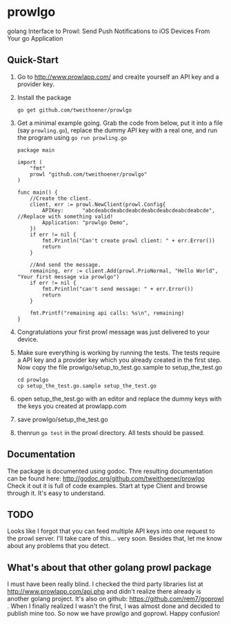 # prowlgo
golang Interface to Prowl: Send Push Notifications to iOS Devices From Your go Application

## Quick-Start

 1. Go to http://www.prowlapp.com/ and crea)te yourself an API key and a provider key.
 1. Install the package

		go get github.com/tweithoener/prowlgo

 1. Get a minimal example going. Grab the code from below, put it into a file (say `prowling.go`), replace the dummy API key with a real one, and run the program using `go run prowling.go`

		package main

		import (
			"fmt"
			prowl "github.com/tweithoener/prowlgo"
		)

		func main() {
			//Create the client.
			client, err := prowl.NewClient(prowl.Config{
				APIKey:      "abcdeabcdeabcdeabcdeabcdeabcdeabcdeabcde", //Replace with something valid!
				Application: "prowlgo Demo",
			})
			if err != nil {
				fmt.Println("Can't create prowl client: " + err.Error())
				return
			}

			//And send the message.
			remaining, err := client.Add(prowl.PrioNormal, "Hello World", "Your first message via prowlgo")
			if err != nil {
				fmt.Println("can't send message: " + err.Error())
				return
			}

			fmt.Printf("remaining api calls: %s\n", remaining)
		}

 1. Congratulations your first prowl message was just delivered to your device.
 1. Make sure everything is working by running the tests. The tests require a API key and a provider key which you already created in the first step. Now copy the file prowlgo/setup_to_test.go.sample to setup_the_test.go

		cd prowlgo
		cp setup_the_test.go.sample setup_the_test.go

 1. open setup_the_test.go with an editor and replace the dummy keys with the keys you created at prowlapp.com
 1. save prowlgo/setup_the_test.go
 1. thenrun `go test` in the prowl directory. All tests should be passed.

## Documentation

The package is documented using godoc. Thre resulting documentation can be found here: http://godoc.org/github.com/tweithoener/prowlgo
Check it out it is full of code examples. Start at type Client and browse through it. It's easy to understand.

## TODO

Looks like I forgot that you can feed multiple API keys into one request to the prowl server. I'll take care of this... very soon.
Besides that, let me know about any problems that you detect.

## What's about that other golang prowl package

I must have been really blind. I checked the third party libraries list at http://www.prowlapp.com/api.php and didn't realize there already is another golang project. It's also on github: https://github.com/rem7/goprowl . When I finally realized I wasn't the first, I was almost done and decided to publish mine too. So now we have prowlgo and goprowl. Happy confusion!

